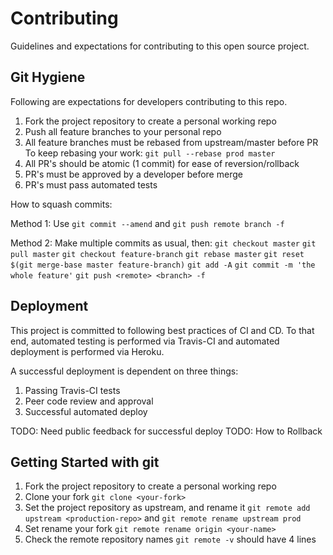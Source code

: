 # Contributing

Guidelines and expectations for contributing to this open source project.


## Git Hygiene

Following are expectations for developers contributing to this repo.

1. Fork the project repository to create a personal working repo
2. Push all feature branches to your personal repo
3. All feature branches must be rebased from upstream/master before PR
    To keep rebasing your work:
    `git pull --rebase prod master`
4. All PR's should be atomic (1 commit) for ease of reversion/rollback
5. PR's must be approved by a developer before merge
6. PR's must pass automated tests

How to squash commits:

Method 1:
    Use `git commit --amend` and `git push remote branch -f`

Method 2:
    Make multiple commits as usual, then:
    `git checkout master`
    `git pull master`
    `git checkout feature-branch`
    `git rebase master`
    `git reset $(git merge-base master feature-branch)`
    `git add -A`
    `git commit -m 'the whole feature'`
    `git push <remote> <branch> -f`

## Deployment

This project is committed to following best practices of CI and CD.  To that end, automated testing is performed via Travis-CI and automated deployment is performed via Heroku.

A successful deployment is dependent on three things:
1. Passing Travis-CI tests
2. Peer code review and approval
3. Successful automated deploy

TODO: Need public feedback for successful deploy
TODO: How to Rollback

## Getting Started with git

1. Fork the project repository to create a personal working repo
2. Clone your fork `git clone <your-fork>`
3. Set the project repository as upstream, and rename it `git remote add upstream <production-repo>` and `git remote rename upstream prod`
4. Set rename your fork `git remote rename origin <your-name>`
5. Check the remote repository names `git remote -v` should have 4 lines
